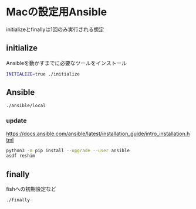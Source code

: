 # Macの設定用Ansible

initializeとfinallyは1回のみ実行される想定

## initialize

Ansibleを動かすまでに必要なツールをインストール

```sh
INITIALIZE=true ./initialize
```

## Ansible

```sh
./ansible/local
```

### update

https://docs.ansible.com/ansible/latest/installation_guide/intro_installation.html

```sh
python3 -m pip install --upgrade --user ansible
asdf reshim
```

## finally

fishへの初期設定など

```sh
./finally
```
